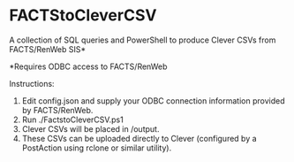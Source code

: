 # FACTStoCleverCSV

A collection of SQL queries and PowerShell to produce Clever CSVs from FACTS/RenWeb SIS*

*Requires ODBC access to FACTS/RenWeb

Instructions:
1. Edit config.json and supply your ODBC connection information provided by FACTS/RenWeb.
2. Run ./FactstoCleverCSV.ps1
3. Clever CSVs will be placed in /output.
4. These CSVs can be uploaded directly to Clever (configured by a PostAction using rclone or similar utility).
